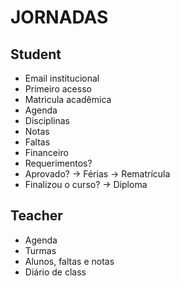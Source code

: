# JORNADAS

## Student
- Email institucional
- Primeiro acesso
- Matricula acadêmica
- Agenda
- Disciplinas
- Notas
- Faltas
- Financeiro
- Requerimentos?
- Aprovado? -> Férias -> Rematrícula
- Finalizou o curso? -> Diploma

## Teacher
- Agenda
- Turmas
- Alunos, faltas e notas
- Diário de class
